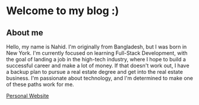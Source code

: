 # Welcome to my blog :)
 ## About me
Hello, my name is Nahid. I'm originally from Bangladesh, but I was born in New York. I'm currently focused on learning Full-Stack Development, with the goal of landing a job in the high-tech industry, where I hope to build a successful career and make a lot of money. If that doesn't work out, I have a backup plan to pursue a real estate degree and get into the real estate business. I'm passionate about technology, and I'm determined to make one of these paths work for me.  
 
 [Personal Website](https://unhabit.github.io)